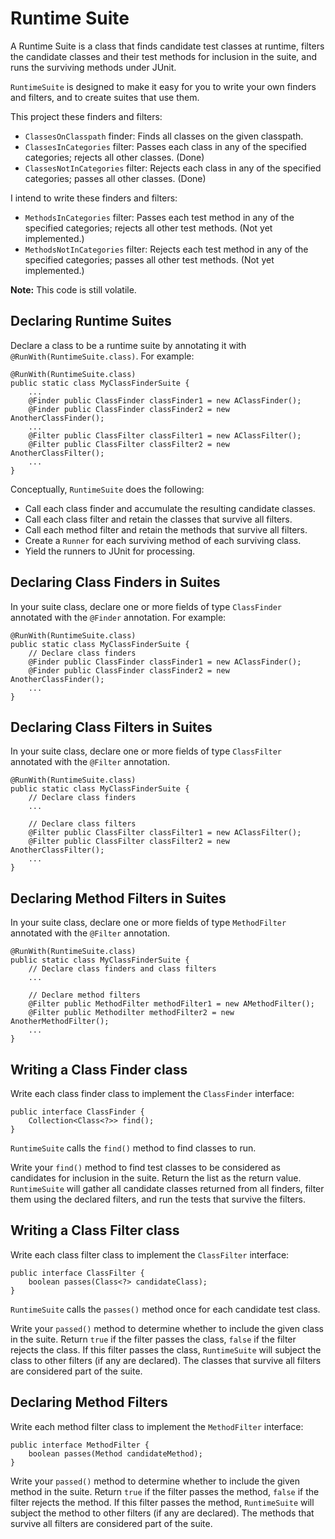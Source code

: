 # Runtime Suite

A Runtime Suite is a class that finds candidate test classes at runtime, filters the candidate classes and their test methods for inclusion in the suite, and runs the surviving methods under JUnit.

`RuntimeSuite` is designed to make it easy for you to write your own finders and filters, and to create suites that use them.

This project these finders and filters:

 * `ClassesOnClasspath` finder: Finds all classes on the given classpath.
 * `ClassesInCategories` filter: Passes each class in any of the specified categories; rejects all other classes. (Done)
 * `ClassesNotInCategories` filter: Rejects each class in any of the specified categories; passes all other classes. (Done)
 
I intend to write these finders and filters:
 
 * `MethodsInCategories` filter: Passes each test method in any of the specified categories; rejects all other test methods. (Not yet implemented.)
 * `MethodsNotInCategories` filter: Rejects each test method in any of the specified categories; passes all other test methods. (Not yet implemented.)


**Note:** This code is still volatile.

## Declaring Runtime Suites

Declare a class to be a runtime suite by annotating it with `@RunWith(RuntimeSuite.class)`. For example:

    @RunWith(RuntimeSuite.class)
    public static class MyClassFinderSuite {
        ...
    	@Finder public ClassFinder classFinder1 = new AClassFinder();
    	@Finder public ClassFinder classFinder2 = new AnotherClassFinder();
    	...
    	@Filter public ClassFilter classFilter1 = new AClassFilter();
    	@Filter public ClassFilter classFilter2 = new AnotherClassFilter();
    	...
    }

Conceptually, `RuntimeSuite` does the following:

* Call each class finder and accumulate the resulting candidate classes.
* Call each class filter and retain the classes that survive all filters.
* Call each method filter and retain the methods that survive all filters.
* Create a `Runner` for each surviving method of each surviving class.
* Yield the runners to JUnit for processing.

## Declaring Class Finders in Suites

In your suite class, declare one or more fields of type `ClassFinder` annotated with the `@Finder` annotation. For example:

    @RunWith(RuntimeSuite.class)
    public static class MyClassFinderSuite {
        // Declare class finders
    	@Finder public ClassFinder classFinder1 = new AClassFinder();
    	@Finder public ClassFinder classFinder2 = new AnotherClassFinder();
    	...
    }

## Declaring Class Filters in Suites

In your suite class, declare one or more fields of type `ClassFilter` annotated with the `@Filter` annotation.

    @RunWith(RuntimeSuite.class)
    public static class MyClassFinderSuite {
        // Declare class finders
        ...

        // Declare class filters
    	@Filter public ClassFilter classFilter1 = new AClassFilter();
    	@Filter public ClassFilter classFilter2 = new AnotherClassFilter();
    	...
    }


## Declaring Method Filters in Suites

In your suite class, declare one or more fields of type `MethodFilter` annotated with the `@Filter` annotation.

    @RunWith(RuntimeSuite.class)
    public static class MyClassFinderSuite {
        // Declare class finders and class filters
        ...
        
        // Declare method filters
        @Filter public MethodFilter methodFilter1 = new AMethodFilter();
        @Filter public Methodilter methodFilter2 = new AnotherMethodFilter();
        ...
    }


## Writing a Class Finder class

Write each class finder class to implement the `ClassFinder` interface:

    public interface ClassFinder {
        Collection<Class<?>> find();
    }

`RuntimeSuite` calls the `find()` method to find classes to run.

Write your `find()` method to find test classes to be considered as candidates for inclusion in the suite. Return the list as the return value. `RuntimeSuite` will gather all candidate classes returned from all finders, filter them using the declared filters, and run the tests that survive the filters.


## Writing a Class Filter class

Write each class filter class to implement the `ClassFilter` interface:

    public interface ClassFilter {
        boolean passes(Class<?> candidateClass);
    }

`RuntimeSuite` calls the `passes()` method once for each candidate test class.

Write your `passed()` method to determine whether to include the given class in the suite. Return `true` if the filter passes the class, `false` if the filter rejects the class. If this filter passes the class, `RuntimeSuite` will subject the class to other filters (if any are declared). The classes that survive all filters are considered part of the suite.

## Declaring Method Filters

Write each method filter class to implement the `MethodFilter` interface:

    public interface MethodFilter {
        boolean passes(Method candidateMethod);
    }

Write your `passed()` method to determine whether to include the given method in the suite. Return `true` if the filter passes the method, `false` if the filter rejects the method. If this filter passes the method, `RuntimeSuite` will subject the method to other filters (if any are declared). The methods that survive all filters are considered part of the suite.